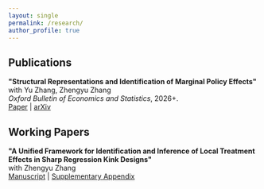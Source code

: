 ```yaml
---
layout: single
permalink: /research/
author_profile: true
---
```

  
## Publications

**"Structural Representations and Identification of Marginal Policy Effects"** <br>
with Yu Zhang, Zhengyu Zhang <br>
_Oxford Bulletin of Economics and Statistics_, 2026+. <br>
[Paper](https://onlinelibrary.wiley.com/doi/10.1111/obes.70015) | [arXiv](https://arxiv.org/abs/2506.11694)


## Working Papers

**"A Unified Framework for Identification and Inference of Local Treatment Effects in Sharp Regression Kink Designs"** <br>
with Zhengyu Zhang <br>
[Manuscript](/teSRKD.pdf) | [Supplementary Appendix](/teSRKD_sp.pdf)

